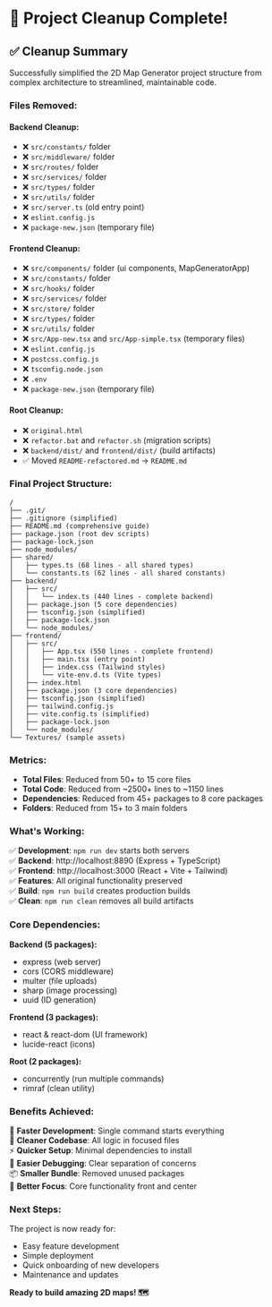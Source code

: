 # 🎉 Project Cleanup Complete!

## ✅ **Cleanup Summary**

Successfully simplified the 2D Map Generator project structure from complex architecture to streamlined, maintainable code.

### **Files Removed:**

#### Backend Cleanup:
- ❌ `src/constants/` folder
- ❌ `src/middleware/` folder  
- ❌ `src/routes/` folder
- ❌ `src/services/` folder
- ❌ `src/types/` folder
- ❌ `src/utils/` folder
- ❌ `src/server.ts` (old entry point)
- ❌ `eslint.config.js`
- ❌ `package-new.json` (temporary file)

#### Frontend Cleanup:
- ❌ `src/components/` folder (ui components, MapGeneratorApp)
- ❌ `src/constants/` folder
- ❌ `src/hooks/` folder
- ❌ `src/services/` folder
- ❌ `src/store/` folder
- ❌ `src/types/` folder
- ❌ `src/utils/` folder
- ❌ `src/App-new.tsx` and `src/App-simple.tsx` (temporary files)
- ❌ `eslint.config.js`
- ❌ `postcss.config.js`
- ❌ `tsconfig.node.json`
- ❌ `.env`
- ❌ `package-new.json` (temporary file)

#### Root Cleanup:
- ❌ `original.html`
- ❌ `refactor.bat` and `refactor.sh` (migration scripts)
- ❌ `backend/dist/` and `frontend/dist/` (build artifacts)
- ✅ Moved `README-refactored.md` → `README.md`

### **Final Project Structure:**

```
/
├── .git/
├── .gitignore (simplified)
├── README.md (comprehensive guide)
├── package.json (root dev scripts)
├── package-lock.json
├── node_modules/
├── shared/
│   ├── types.ts (68 lines - all shared types)
│   └── constants.ts (62 lines - all shared constants)
├── backend/
│   ├── src/
│   │   └── index.ts (440 lines - complete backend)
│   ├── package.json (5 core dependencies)
│   ├── tsconfig.json (simplified)
│   ├── package-lock.json
│   └── node_modules/
├── frontend/
│   ├── src/
│   │   ├── App.tsx (550 lines - complete frontend)
│   │   ├── main.tsx (entry point)
│   │   ├── index.css (Tailwind styles)
│   │   └── vite-env.d.ts (Vite types)
│   ├── index.html
│   ├── package.json (3 core dependencies)
│   ├── tsconfig.json (simplified)
│   ├── tailwind.config.js
│   ├── vite.config.ts (simplified)
│   ├── package-lock.json
│   └── node_modules/
└── Textures/ (sample assets)
```

### **Metrics:**

- **Total Files**: Reduced from 50+ to 15 core files
- **Total Code**: Reduced from ~2500+ lines to ~1150 lines
- **Dependencies**: Reduced from 45+ packages to 8 core packages
- **Folders**: Reduced from 15+ to 3 main folders

### **What's Working:**

✅ **Development**: `npm run dev` starts both servers  
✅ **Backend**: http://localhost:8890 (Express + TypeScript)  
✅ **Frontend**: http://localhost:3000 (React + Vite + Tailwind)  
✅ **Features**: All original functionality preserved  
✅ **Build**: `npm run build` creates production builds  
✅ **Clean**: `npm run clean` removes all build artifacts  

### **Core Dependencies:**

**Backend (5 packages):**
- express (web server)
- cors (CORS middleware)
- multer (file uploads)
- sharp (image processing)
- uuid (ID generation)

**Frontend (3 packages):**
- react & react-dom (UI framework)
- lucide-react (icons)

**Root (2 packages):**
- concurrently (run multiple commands)
- rimraf (clean utility)

### **Benefits Achieved:**

🚀 **Faster Development**: Single command starts everything  
🧹 **Cleaner Codebase**: All logic in focused files  
⚡ **Quicker Setup**: Minimal dependencies to install  
🔧 **Easier Debugging**: Clear separation of concerns  
📦 **Smaller Bundle**: Removed unused packages  
🎯 **Better Focus**: Core functionality front and center  

### **Next Steps:**

The project is now ready for:
- Easy feature development
- Simple deployment
- Quick onboarding of new developers
- Maintenance and updates

**Ready to build amazing 2D maps! 🗺️**
